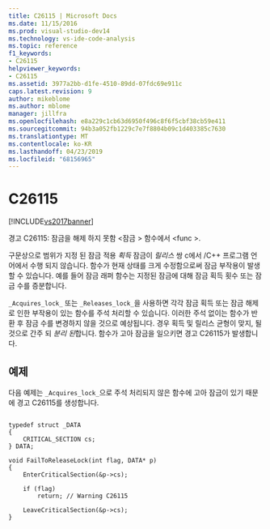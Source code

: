 ```yaml
---
title: C26115 | Microsoft Docs
ms.date: 11/15/2016
ms.prod: visual-studio-dev14
ms.technology: vs-ide-code-analysis
ms.topic: reference
f1_keywords:
- C26115
helpviewer_keywords:
- C26115
ms.assetid: 3977a2bb-d1fe-4510-89dd-07fdc69e911c
caps.latest.revision: 9
author: mikeblome
ms.author: mblome
manager: jillfra
ms.openlocfilehash: e8a229c1cb63d6950f496c8f6f5cbf38cb59e411
ms.sourcegitcommit: 94b3a052fb1229c7e7f8804b09c1d403385c7630
ms.translationtype: MT
ms.contentlocale: ko-KR
ms.lasthandoff: 04/23/2019
ms.locfileid: "68156965"
---
```

# <a name="c26115"></a>C26115
[!INCLUDE[vs2017banner](../includes/vs2017banner.md)]

경고 C26115: 잠금을 해제 하지 못함 \<잠금 > 함수에서 \<func >.  
  
 구문상으로 범위가 지정 된 잠금 적용 *획득* 잠금이 *릴리스* 쌍 c에서 /C++ 프로그램 언어에서 수행 되지 않습니다. 함수가 현재 상태를 크게 수정함으로써 잠금 부작용이 발생할 수 있습니다. 예를 들어 잠금 래퍼 함수는 지정된 잠금에 대해 잠금 획득 횟수 또는 잠금 수를 증분합니다.  
  
 `_Acquires_lock_` 또는 `_Releases_lock_`을 사용하면 각각 잠금 획득 또는 잠금 해제로 인한 부작용이 있는 함수를 주석 처리할 수 있습니다. 이러한 주석 없이는 함수가 반환 후 잠금 수를 변경하지 않을 것으로 예상됩니다. 경우 획득 및 릴리스 균형이 맞지, 될 것으로 간주 되 *분리 된*합니다. 함수가 고아 잠금을 일으키면 경고 C26115가 발생합니다.  
  
## <a name="example"></a>예제  
 다음 예제는 `_Acquires_lock_`으로 주석 처리되지 않은 함수에 고아 잠금이 있기 때문에 경고 C26115를 생성합니다.  
  
```  
  
typedef struct _DATA   
{  
    CRITICAL_SECTION cs;  
} DATA;  
  
void FailToReleaseLock(int flag, DATA* p)   
{  
    EnterCriticalSection(&p->cs);   
  
    if (flag)  
        return; // Warning C26115  
  
    LeaveCriticalSection(&p->cs);  
}  
  
```
